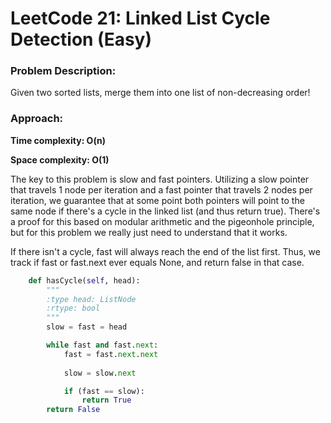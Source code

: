 # LeetCode 21: Linked List Cycle Detection (Easy)
### Problem Description:

Given two sorted lists, merge them into one list of non-decreasing order!

### Approach:

**Time complexity: O(n)**

**Space complexity: O(1)**

The key to this problem is slow and fast pointers. Utilizing a slow pointer that travels 1 node per iteration and a fast pointer that 
travels 2 nodes per iteration, we guarantee that at some point both pointers will point to the same node if there's a cycle in the linked
list (and thus return true). There's a proof for this based on modular arithmetic and the pigeonhole principle, but for this problem we really just need to understand
that it works. 

If there isn't a cycle, fast will always reach the end of the list first. Thus, we track if fast or fast.next ever equals None, and return
false in that case.


``` python
    def hasCycle(self, head):
        """
        :type head: ListNode
        :rtype: bool
        """
        slow = fast = head

        while fast and fast.next:
            fast = fast.next.next
            
            slow = slow.next

            if (fast == slow):
                return True
        return False

```
